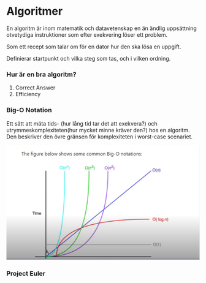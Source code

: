 # Algoritmer
En algoritm är inom matematik och datavetenskap en än ändlig uppsättning otvetydiga instruktioner som efter exekvering löser ett problem.

Som ett recept som talar om för en dator hur den ska lösa en uppgift.

Definierar startpunkt och vilka steg som tas, och i vilken ordning.

### Hur är en bra algoritm?
1. Correct Answer
2. Efficiency

### Big-O Notation
Ett sätt att mäta tids- (hur lång tid tar det att exekvera?) och utrymmeskomplexiteten(hur mycket minne kräver den?) hos en algoritm. Den beskriver den övre gränsen för komplexiteten i worst-case scenariet. 

![Big-O](Bilder/Big-O.png)

### Project Euler









